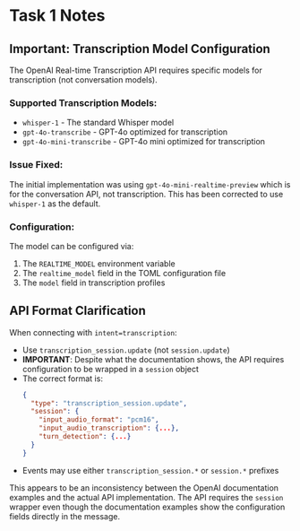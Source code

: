 # Task 1 Notes

## Important: Transcription Model Configuration

The OpenAI Real-time Transcription API requires specific models for transcription (not conversation models).

### Supported Transcription Models:
- `whisper-1` - The standard Whisper model
- `gpt-4o-transcribe` - GPT-4o optimized for transcription
- `gpt-4o-mini-transcribe` - GPT-4o mini optimized for transcription

### Issue Fixed:
The initial implementation was using `gpt-4o-mini-realtime-preview` which is for the conversation API, not transcription. This has been corrected to use `whisper-1` as the default.

### Configuration:
The model can be configured via:
1. The `REALTIME_MODEL` environment variable
2. The `realtime_model` field in the TOML configuration file
3. The `model` field in transcription profiles

## API Format Clarification

When connecting with `intent=transcription`:
- Use `transcription_session.update` (not `session.update`)
- **IMPORTANT**: Despite what the documentation shows, the API requires configuration to be wrapped in a `session` object
- The correct format is:
  ```json
  {
    "type": "transcription_session.update",
    "session": {
      "input_audio_format": "pcm16",
      "input_audio_transcription": {...},
      "turn_detection": {...}
    }
  }
  ```
- Events may use either `transcription_session.*` or `session.*` prefixes

This appears to be an inconsistency between the OpenAI documentation examples and the actual API implementation. The API requires the `session` wrapper even though the documentation examples show the configuration fields directly in the message.